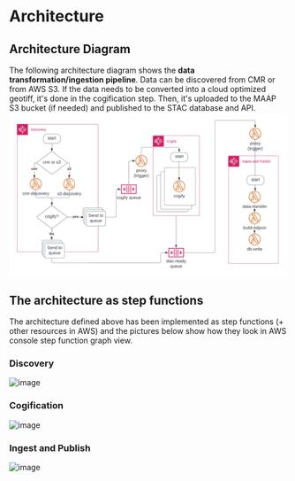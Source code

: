 # Architecture

## Architecture Diagram

The following architecture diagram shows the **data transformation/ingestion pipeline**. Data can be discovered from CMR or from AWS S3. If the data needs to be converted into a cloud optimized geotiff, it's done in the cogification step. Then, it's uploaded to the MAAP S3 bucket (if needed) and published to the STAC database and API.
![image](maap-data_ingest_pipeline.png)


## The architecture as step functions

The architecture defined above has been implemented as step functions (+ other resources in AWS) and the pictures below show how they look in AWS console step function graph view.

### Discovery

![image](https://user-images.githubusercontent.com/7830949/171733787-f088b7a1-3741-491e-afc1-90e8de95185f.png)

### Cogification

![image](https://user-images.githubusercontent.com/7830949/171733963-7eabfb61-c5cc-4610-8f16-40ad3e998f8e.png)

### Ingest and Publish

![image](https://user-images.githubusercontent.com/7830949/171734056-85b194b9-659c-4a57-814c-f91ffc37fdd2.png)
